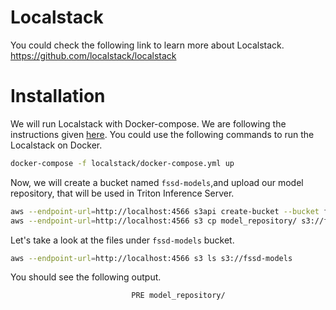 # Localstack

You could check the following link to learn more about Localstack.
https://github.com/localstack/localstack

# Installation

We will run Localstack with Docker-compose. We are following the instructions given [here](https://docs.localstack.cloud/get-started/#docker-compose).
You could use the following commands to run the Localstack on Docker.

```bash
docker-compose -f localstack/docker-compose.yml up 
```

Now, we will create a bucket named `fssd-models`,and upload our model repository, that will be used in Triton Inference Server.
```bash
aws --endpoint-url=http://localhost:4566 s3api create-bucket --bucket fssd-models
aws --endpoint-url=http://localhost:4566 s3 cp model_repository/ s3://fssd-models/model_repository --recursive
```
Let's take a look at the files under `fssd-models` bucket.
```bash
aws --endpoint-url=http://localhost:4566 s3 ls s3://fssd-models
```
You should see the following output.
```bash
                           PRE model_repository/
```